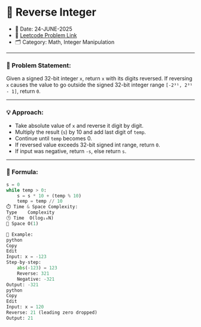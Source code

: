 # 🔁 Reverse Integer

- 📅 Date: 24-JUNE-2025  
- 🔗 [Leetcode Problem Link](https://leetcode.com/problems/reverse-integer/)  
- 🗂️ Category: Math, Integer Manipulation

---

### 📘 Problem Statement:

Given a signed 32-bit integer `x`, return `x` with its digits reversed. If reversing `x` causes the value to go outside the signed 32-bit integer range `[-2³¹, 2³¹ - 1]`, return `0`.

---

### 💡 Approach:

- Take absolute value of `x` and reverse it digit by digit.
- Multiply the result (`s`) by 10 and add last digit of `temp`.
- Continue until `temp` becomes 0.
- If reversed value exceeds 32-bit signed int range, return `0`.
- If input was negative, return `-s`, else return `s`.

---

### 🧮 Formula:

```python
s = 0
while temp > 0:
    s = s * 10 + (temp % 10)
    temp = temp // 10
⏱️ Time & Space Complexity:
Type	Complexity
🕒 Time	O(log₁₀N)
💾 Space	O(1)

🧪 Example:
python
Copy
Edit
Input: x = -123
Step-by-step:
    abs(-123) = 123
    Reverse: 321
    Negative: -321
Output: -321
python
Copy
Edit
Input: x = 120
Reverse: 21 (leading zero dropped)
Output: 21
